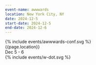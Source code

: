 ```yaml
---
event-name: awwwards
location: New York City, NY
date: 2024-12-5
start-date: 2024-12-5
end-date: 2024-12-6
---
```

<div class="gap-lines">
  <div class="gap"></div>
  <div class="gap"></div>
  <div class="gap"></div>
  <div class="gap"></div>
</div>
<div class="grid-x cell main-content">
  <div class="cell logo-wrapper">
    {% include events/awwwards-conf.svg %}
  </div>
  <div class="detailing cell grid-x align-justify">
    <div class="cell shrink">{{page.location}}</div>
    <div class="cell shrink">Dec 5 - 6</div>
  </div>
  <div class="cell logo-wrapper2">
    {% include events/w-dot.svg %}
  </div>
</div>